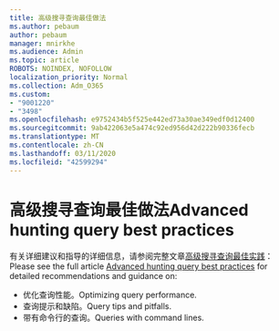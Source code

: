 ```yaml
---
title: 高级搜寻查询最佳做法
ms.author: pebaum
author: pebaum
manager: mnirkhe
ms.audience: Admin
ms.topic: article
ROBOTS: NOINDEX, NOFOLLOW
localization_priority: Normal
ms.collection: Adm_O365
ms.custom:
- "9001220"
- "3498"
ms.openlocfilehash: e9752434b5f525e442ed73a30ae349edf0d12400
ms.sourcegitcommit: 9ab422063e5a474c92ed956d42d222b90336fecb
ms.translationtype: MT
ms.contentlocale: zh-CN
ms.lasthandoff: 03/11/2020
ms.locfileid: "42599294"
---
```

# <a name="advanced-hunting-query-best-practices"></a><span data-ttu-id="f8e06-102">高级搜寻查询最佳做法</span><span class="sxs-lookup"><span data-stu-id="f8e06-102">Advanced hunting query best practices</span></span>

<span data-ttu-id="f8e06-103">有关详细建议和指导的详细信息，请参阅完整文章[高级搜寻查询最佳实践](https://docs.microsoft.com/windows/security/threat-protection/microsoft-defender-atp/advanced-hunting-best-practices#optimize-query-performance)：</span><span class="sxs-lookup"><span data-stu-id="f8e06-103">Please see the full article [Advanced hunting query best practices](https://docs.microsoft.com/windows/security/threat-protection/microsoft-defender-atp/advanced-hunting-best-practices#optimize-query-performance) for detailed recommendations and guidance on:</span></span>
- <span data-ttu-id="f8e06-104">优化查询性能。</span><span class="sxs-lookup"><span data-stu-id="f8e06-104">Optimizing query performance.</span></span>
- <span data-ttu-id="f8e06-105">查询提示和缺陷。</span><span class="sxs-lookup"><span data-stu-id="f8e06-105">Query tips and pitfalls.</span></span>
- <span data-ttu-id="f8e06-106">带有命令行的查询。</span><span class="sxs-lookup"><span data-stu-id="f8e06-106">Queries with command lines.</span></span>


